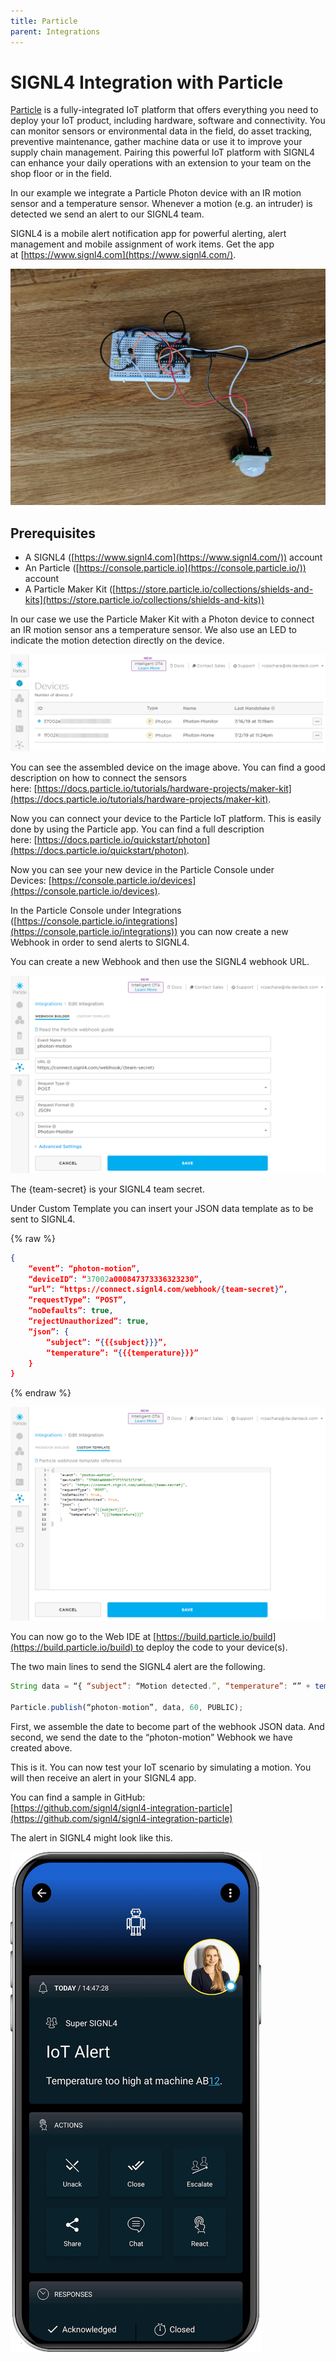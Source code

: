 ```yaml
---
title: Particle
parent: Integrations
---
```


# SIGNL4 Integration with Particle

[Particle](https://www.particle.io/) is a fully-integrated IoT platform that offers everything you need to deploy your IoT product, including hardware, software and connectivity. You can monitor sensors or environmental data in the field, do asset tracking, preventive maintenance, gather machine data or use it to improve your supply chain management. Pairing this powerful IoT platform with SIGNL4 can enhance your daily operations with an extension to your team on the shop floor or in the field.

In our example we integrate a Particle Photon device with an IR motion sensor and a temperature sensor. Whenever a motion (e.g. an intruder) is detected we send an alert to our SIGNL4 team.

SIGNL4 is a mobile alert notification app for powerful alerting, alert management and mobile assignment of work items. Get the app at [https://www.signl4.com](https://www.signl4.com/).

![Particle Setup](particle-photon.jpg)

## Prerequisites
- A SIGNL4 ([https://www.signl4.com](https://www.signl4.com/)) account
- An Particle ([https://console.particle.io](https://console.particle.io/)) account
- A Particle Maker Kit ([https://store.particle.io/collections/shields-and-kits](https://store.particle.io/collections/shields-and-kits))

In our case we use the Particle Maker Kit with a Photon device to connect an IR motion sensor ans a temperature sensor. We also use an LED to indicate the motion detection directly on the device.

![Particle Devices](particle-devices.png)

You can see the assembled device on the image above. You can find a good description on how to connect the sensors here: [https://docs.particle.io/tutorials/hardware-projects/maker-kit](https://docs.particle.io/tutorials/hardware-projects/maker-kit).

Now you can connect your device to the Particle IoT platform. This is easily done by using the Particle app. You can find a full description here: [https://docs.particle.io/quickstart/photon](https://docs.particle.io/quickstart/photon).

Now you can see your new device in the Particle Console under Devices: [https://console.particle.io/devices](https://console.particle.io/devices).

In the Particle Console under Integrations ([https://console.particle.io/integrations](https://console.particle.io/integrations)) you can now create a new Webhook in order to send alerts to SIGNL4.

You can create a new Webhook and then use the SIGNL4 webhook URL.

![Particle Webhook 1](particle-webhook1.png)

The {team-secret} is your SIGNL4 team secret.

Under Custom Template you can insert your JSON data template as to be sent to SIGNL4.

{% raw %}
```json
{
    “event”: “photon-motion”,
    “deviceID”: “37002a000847373336323230”,
    “url”: “https://connect.signl4.com/webhook/{team-secret}”,
    “requestType”: “POST”,
    “noDefaults”: true,
    “rejectUnauthorized”: true,
    “json”: {
        “subject”: “{{{subject}}}”,
        “temperature”: “{{{temperature}}}”
    }
}
```
{% endraw %}

![Particle Webhook 2](particle-webhook2.png)

You can now go to the Web IDE at [https://build.particle.io/build](https://build.particle.io/build) to deploy the code to your device(s).

The two main lines to send the SIGNL4 alert are the following.

```javascript
String data = “{ “subject”: “Motion detected.”, “temperature”: “” + temperature() + “” }”;

Particle.publish(“photon-motion”, data, 60, PUBLIC); 
```

First, we assemble the date to become part of the webhook JSON data. And second, we send the date to the “photon-motion” Webhook we have created above.

This is it. You can now test your IoT scenario by simulating a motion. You will then receive an alert in your SIGNL4 app.

You can find a sample in GitHub:  
[https://github.com/signl4/signl4-integration-particle](https://github.com/signl4/signl4-integration-particle)

The alert in SIGNL4 might look like this.

![SIGNL4 Alert](signl4-iot.png)
